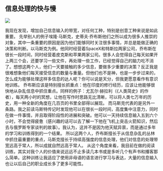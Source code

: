 ## 信息处理的快与慢

![](media/16519144552714/16519144758585.jpg)

我现在发现，增加自己信息输入的带宽，对任何工种，特别是创意工种来说是如此重要。
先举别人的例子埃隆·马斯克，史蒂夫·乔布斯他们之所以成为很多人推崇的对象，其中一条重要的原因是因为他们能够同时关注很多事情，并总是能做正确的决策和判断。以马斯克为例。他同时经营着SpaceX和特斯拉两家公司，乔布斯在很长一段时间，同时经营着皮克斯和苹果两家公司。很多人会觉得自己每天如果开上两三个会，还要学习一些文件，再处理一些工作，已经觉得自己的脑力吃不消了。想想这两个人，他们一天要接触的多少信息，要做多少重要的决策？反正我是很难想象他们每天接受信息的数量与重量。但他们也不是神，也是一步步过来的，怎么成为能够处理这样多信息的达人呢？你可以说是天分，但我更愿意看作有意识地训练。
乔布斯应该是特别擅长抓重点：他在印度的修行经历，应该让他能够很快地从杂乱信息中抓住重点。同样的例子：尤瓦尔·赫拉利（《人类简史》的作者），每天两小时的冥想，让他在写作时思路无比清晰，可以将人类七万年的历史，用一种全新的角度在几百页的书里全部得以展现。
而马斯克代表的是另外一条路。我之前读马斯特传记时发现他可以在很长一段时间，高度集中注意力，同时在做一件事情，并且取得阶段性的进展和突破。他可以一天持续信息输入五到六个小时，不会觉得疲惫（感兴趣的话可以去了解一下他在飞机上突击火箭知识，然后去与俄罗斯专家谈判的故事）。我认为，这并不是因为他天赋异禀，而是通过多年的学习和训练得到的一个结果。
所以这两个人，乔布斯擅长于从信息杂乱的丛林中抓住最重要的重点，马斯克擅长于持续高强度的信息处理，他们对信息的处理带宽远高于常人，所以成就自然远高于常人。
从这个角度来看，我目前在做的阅读训练，其实对我个人的价值来说远远不止多读几本书或是多听几个有声书和播客那么简单。这种训练让我适应了使用非母语的语言进行学习与表达，大量的信息输入也让以后自己的职业成长多了更多可能性。

